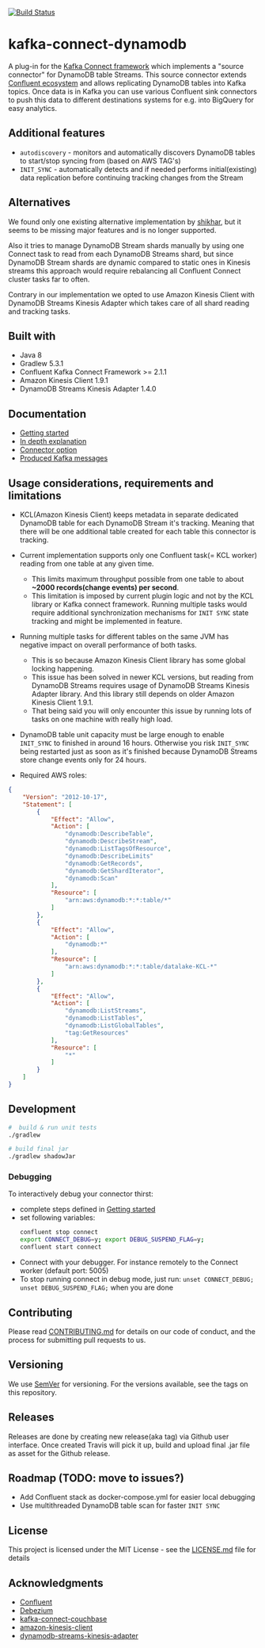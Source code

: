 [![Build Status](https://travis-ci.com/trustpilot/datalake-kafka-connect-dynamodb.svg?token=fhWdHVx5wocrF4axEby7&branch=master)](https://travis-ci.com/trustpilot/datalake-kafka-connect-dynamodb)

# kafka-connect-dynamodb

A plug-in for the [Kafka Connect framework](https://kafka.apache.org/documentation.html#connect) which implements a "source connector" for DynamoDB table Streams. This source connector extends [Confluent ecosystem](https://www.confluent.io/hub/) and allows replicating DynamoDB tables into Kafka topics. Once data is in Kafka you can use various Confluent sink connectors to push this data to different destinations systems for e.g. into BigQuery for easy analytics.  

## Additional features
* `autodiscovery` - monitors and automatically discovers DynamoDB tables to start/stop syncing from (based on AWS  TAG's)
* `INIT_SYNC` - automatically detects and if needed performs initial(existing) data replication before continuing tracking changes from the Stream
  
## Alternatives 

We found only one existing alternative implementation by [shikhar](https://github.com/shikhar/kafka-connect-dynamodb), but it seems to be missing major features and is no longer supported. 

Also it tries to manage DynamoDB Stream shards manually by using one Connect task to read from each DynamoDB Streams shard, but since DynamoDB Stream shards are dynamic compared to static ones in Kinesis streams this approach would require rebalancing all Confluent Connect cluster tasks far to often.

Contrary in our implementation we opted to use Amazon Kinesis Client with DynamoDB Streams Kinesis Adapter which takes care of all shard reading and tracking tasks.



## Built with

* Java 8
* Gradlew 5.3.1
* Confluent Kafka Connect Framework >= 2.1.1
* Amazon Kinesis Client 1.9.1
* DynamoDB Streams Kinesis Adapter 1.4.0

## Documentation
* [Getting started](docs/getting-started.md)
* [In depth explanation](docs/details.md)
* [Connector option](docs/options.md)
* [Produced Kafka messages](docs/data.md)

## Usage considerations, requirements and limitations

* KCL(Amazon Kinesis Client) keeps metadata in separate dedicated DynamoDB table for each DynamoDB Stream it's tracking. Meaning that there will be one additional table created for each table this connector is tracking.
  
* Current implementation supports only one Confluent task(= KCL worker) reading from one table at any given time. 
  * This limits maximum throughput possible from one table to about **~2000 records(change events) per second**.
  * This limitation is imposed by current plugin logic and not by the KCL library or Kafka connect framework. Running multiple tasks would require additional synchronization mechanisms for `INIT SYNC` state tracking and might be implemented in feature.
  
* Running multiple tasks for different tables on the same JVM has negative impact on overall performance of both tasks.
  * This is so because Amazon Kinesis Client library has some global locking happening. 
  * This issue has been solved in newer KCL versions, but reading from DynamoDB Streams requires usage of DynamoDB Streams Kinesis Adapter library. And this library still depends on older Amazon Kinesis Client 1.9.1.
  * That being said you will only encounter this issue by running lots of tasks on one machine with really high load.

* DynamoDB table unit capacity must be large enough to enable `INIT_SYNC` to finished in around 16 hours. Otherwise you risk `INIT_SYNC` being restarted just as soon as it's finished because DynamoDB Streams store change events only for 24 hours.

* Required AWS roles:
```json
{
    "Version": "2012-10-17",
    "Statement": [
        {
            "Effect": "Allow",
            "Action": [
                "dynamodb:DescribeTable",
                "dynamodb:DescribeStream",
                "dynamodb:ListTagsOfResource",
                "dynamodb:DescribeLimits"
                "dynamodb:GetRecords",
                "dynamodb:GetShardIterator", 
                "dynamodb:Scan"
            ],
            "Resource": [
                "arn:aws:dynamodb:*:*:table/*"
            ]
        },
        {
            "Effect": "Allow",
            "Action": [
                "dynamodb:*"
            ],
            "Resource": [
                "arn:aws:dynamodb:*:*:table/datalake-KCL-*"
            ]
        },
        {
            "Effect": "Allow",
            "Action": [
                "dynamodb:ListStreams",
                "dynamodb:ListTables",
                "dynamodb:ListGlobalTables",
                "tag:GetResources"
            ],
            "Resource": [
                "*"
            ]
        }
    ]
}
```


## Development

```bash
#  build & run unit tests
./gradlew

# build final jar
./gradlew shadowJar
```

### Debugging 

To interactively debug your connector thirst:
* complete steps defined in [Getting started](docs/getting-started.md)
* set following variables:
  ```bash
  confluent stop connect
  export CONNECT_DEBUG=y; export DEBUG_SUSPEND_FLAG=y;
  confluent start connect
  ```
* Connect with your debugger. For instance remotely to the Connect worker (default port: 5005) 
* To stop running connect in debug mode, just run: ```unset CONNECT_DEBUG; unset DEBUG_SUSPEND_FLAG;``` when you are done

## Contributing

Please read [CONTRIBUTING.md](CONTRIBUTING.md) for details on our code of conduct, and the process for submitting pull requests to us.

## Versioning

We use [SemVer](http://semver.org/) for versioning. For the versions available, see the tags on this repository.
 
## Releases

Releases are done by creating new release(aka tag) via Github user interface. Once created Travis will pick it up, build and upload final .jar file as asset for the Github release.

## Roadmap  (TODO: move to issues?)

* Add Confluent stack as docker-compose.yml for easier local debugging
* Use multithreaded DynamoDB table scan for faster `INIT SYNC`  


## License

This project is licensed under the MIT License - see the [LICENSE.md](LICENSE.md) file for details

## Acknowledgments

* [Confluent](https://www.confluent.io/)
* [Debezium](https://debezium.io/)
* [kafka-connect-couchbase](https://github.com/couchbase/kafka-connect-couchbase)
* [amazon-kinesis-client](https://github.com/awslabs/amazon-kinesis-client)
* [dynamodb-streams-kinesis-adapter](https://github.com/awslabs/dynamodb-streams-kinesis-adapter)